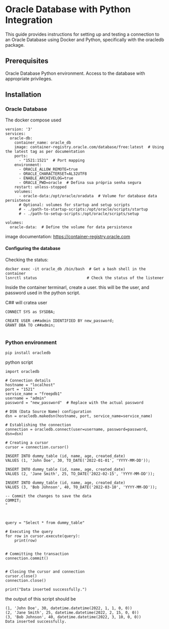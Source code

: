 # Oracle Database with Python Integration
This guide provides instructions for setting up and testing a connection to an Oracle Database using Docker and Python, specifically with the oracledb package.

## Prerequisites

Oracle Database 
Python environment.
Access to the database with appropriate privileges.

## Installation

### Oracle Database

The docker compose used

``` 
version: '3'
services:
  oracle-db:
    container_name: oracle_db
    image: container-registry.oracle.com/database/free:latest  # Using the latest tag as per documentation
    ports:
      - "1521:1521"  # Port mapping
    environment:
      - ORACLE_ALLOW_REMOTE=true
      - ORACLE_CHARACTERSET=AL32UTF8
      - ENABLE_ARCHIVELOG=true
      - ORACLE_PWD=oracle  # Defina sua própria senha segura
    restart: unless-stopped
    volumes:
      - oracle-data:/opt/oracle/oradata  # Volume for database data persistence
      # Optional: volumes for startup and setup scripts
      # - ./path-to-startup-scripts:/opt/oracle/scripts/startup
      # - ./path-to-setup-scripts:/opt/oracle/scripts/setup

volumes:
  oracle-data:  # Define the volume for data persistence

```
image documentation: <https://container-registry.oracle.com>


#### Configuring the database

Checking the status:

```
docker exec -it oracle_db /bin/bash  # Get a bash shell in the container
lsnrctl status                      # Check the status of the listener
```

Inside the container terminarl, create a user. this will be the user, and password used in the python script.

C## will cratea user 

```
CONNECT SYS as SYSDBA;

CREATE USER c##admin IDENTIFIED BY new_password;
GRANT DBA TO c##admin;


```







### Python environment

```
pip install oracledb
```

python script

```
import oracledb

# Connection details
hostname = "localhost"
port = "1521"
service_name = "freepdb1"
username = "admin"
password = "new_password"  # Replace with the actual password

# DSN (Data Source Name) configuration
dsn = oracledb.makedsn(hostname, port, service_name=service_name)

# Establishing the connection
connection = oracledb.connect(user=username, password=password, dsn=dsn)

# Creating a cursor
cursor = connection.cursor()

INSERT INTO dummy_table (id, name, age, created_date)
VALUES (1, 'John Doe', 30, TO_DATE('2022-01-01', 'YYYY-MM-DD'));

INSERT INTO dummy_table (id, name, age, created_date)
VALUES (2, 'Jane Smith', 25, TO_DATE('2022-02-15', 'YYYY-MM-DD'));

INSERT INTO dummy_table (id, name, age, created_date)
VALUES (3, 'Bob Johnson', 40, TO_DATE('2022-03-10', 'YYYY-MM-DD'));

-- Commit the changes to save the data
COMMIT;
"



query = "Select * from dummy_table"

# Executing the query
for row in cursor.execute(query):
    print(row)


# Committing the transaction
connection.commit()
  
    
# Closing the cursor and connection
cursor.close()
connection.close()

print("Data inserted successfully.")
```

the output of this script should be

```
(1, 'John Doe', 30, datetime.datetime(2022, 1, 1, 0, 0))
(2, 'Jane Smith', 25, datetime.datetime(2022, 2, 15, 0, 0))
(3, 'Bob Johnson', 40, datetime.datetime(2022, 3, 10, 0, 0))
Data inserted successfully.
```

